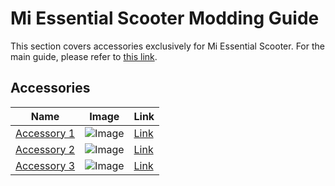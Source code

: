 # Mi Essential Scooter Modding Guide

This section covers accessories exclusively for Mi Essential Scooter. For the main guide, please refer to [this link](https://github.com/cviper13/mi-essential-guide/blob/main/README.md).

## Accessories


| Name             | Image          | Link          |
| ---------------- | -------------- | ------------- |
| [Accessory 1](#) | ![Image](#)    | [Link](#)     |
| [Accessory 2](#) | ![Image](#)    | [Link](#)     |
| [Accessory 3](#) | ![Image](#)    | [Link](#)     |

